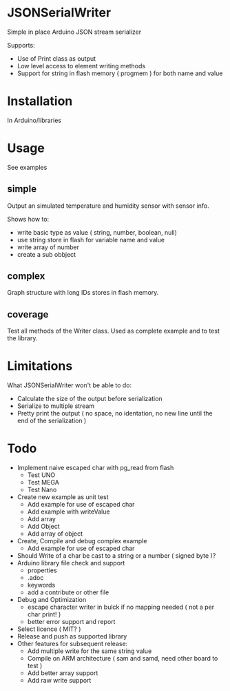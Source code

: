 # JSONSerialWriter
Simple in place Arduino JSON stream serializer 

Supports:
* Use of Print class as output 
* Low level access to element writing methods
* Support for string in flash memory ( progmem ) for both name and value

# Installation

In Arduino/libraries

# Usage

See examples

## simple

Output an simulated temperature and humidity sensor with sensor info. 

Shows how to:
* write basic type as value ( string, number, boolean, null)
* use string store in flash for variable name and value
* write array of number
* create a sub obbject

## complex

Graph structure with long IDs stores in flash memory.

## coverage

Test all methods of the Writer class. Used as complete example and to test the library.

# Limitations

What JSONSerialWriter won't be able to do:

* Calculate the size of the output before serialization
* Serialize to multiple stream 
* Pretty print the output ( no space, no identation, no new line until the end of the serialization )

# Todo

* Implement naive escaped char with pg_read from flash
    * Test UNO
    * Test MEGA
    * Test Nano
* Create new example as unit test
    * Add example for use of escaped char
    * Add example with writeValue
    * Add array
    * Add Object
    * Add array of object
* Create, Compile and debug complex example
    * Add example for use of escaped char
* Should Write of a char be cast to a string or a number ( signed byte )?
* Arduino library file check and support
    * properties
    * .adoc
    * keywords
    * add a contribute or other file
* Debug and Optimization
    * escape character writer in bulck if no mapping needed ( not a per char print! )
    * better error support and report
* Select licence ( MIT? )
* Release and push as supported library
* Other features for subsequent release:
    * Add multiple write for the same string value
    * Compile on ARM architecture ( sam and samd, need other board to test )
    * Add better array support
    * Add raw write support


